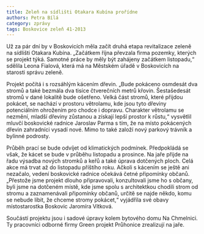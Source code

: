 ```yaml
---
title: Zeleň na sídlišti Otakara Kubína prořídne
authors: Petra Bílá
category: zprávy
tags: Boskovice zeleň 41-2013
---
```


Už za pár dní by v Boskovicích měla začít druhá etapa revitalizace zeleně na sídlišti Otakara Kubína. „Začátkem října převzala firma pozemky, kterých se projekt týká. Samotné práce by měly být zahájeny začátkem listopadu,“ sdělila Leona Fialová, která má na Městském úřadě v Boskovicích na starosti správu zeleně.

Projekt počítá i s rozsáhlým kácením dřevin. „Bude pokáceno osmdesát dva stromů a také bezmála dva tisíce čtverečních metrů křovin. Šestašedesát stromů v dané lokalitě bude ošetřeno. Velká část stromů, které přijdou pokácet, se nachází v prostoru větrolamu, kde jsou tyto dřeviny potenciálním ohrožením pro chodce i dopravu. Charakter větrolamu se nezmění, mladší dřeviny zůstanou a získají lepší prostor k růstu,“ vysvětlil mluvčí boskovické radnice Jaroslav Parma s tím, že na místo pokácených dřevin zahradníci vysadí nové. Mimo to také založí nový parkový trávník a bylinné podrosty.

Průběh prací se bude odvíjet od klimatických podmínek. Předpokládá se však, že kácet se bude v průběhu listopadu a prosince. Na jaře přijde na řadu výsadba nových stromků a keřů a také úprava dotčených ploch. Celá akce má trvat až do listopadu příštího roku. Ačkoli s kácením se ještě ani nezačalo, vedení boskovické radnice očekává četné připomínky občanů. „Přestože jsme projekt dlouho připravovali, konzultovali jsme ho s občany, byli jsme na dotčeném místě, kde jsme spolu s architektkou chodili strom od stromu a zaznamenávali připomínky občanů, určitě se najde někdo, komu se nebude líbit, že chceme stromy pokácet,“ vyjádřila své obavy místostarostka Boskovic Jaromíra Vítková.

Součástí projektu jsou i sadové úpravy kolem bytového domu Na Chmelnici. Ty pracovníci odborné firmy Green projekt Průhonice zrealizují na jaře.
